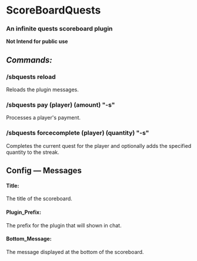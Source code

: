 # ScoreBoardQuests 
### An infinite quests scoreboard plugin

**Not Intend for public use**

## *Commands:*

### /sbquests reload
Reloads the plugin messages.

### /sbquests pay (player) (amount) "-s"
Processes a player's payment.

### /sbquests forcecomplete (player) (quantity) "-s"
Completes the current quest for the player and optionally adds the specified quantity to the streak.

## Config — Messages

#### Title:
The title of the scoreboard.

#### Plugin_Prefix:
The prefix for the plugin that will shown in chat.

#### Bottom_Message:
The message displayed at the bottom of the scoreboard.
